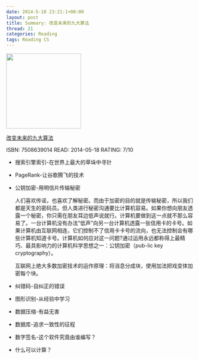 ```yaml
---
date: 2014-5-18 23:21:1+00:00
layout: post
title: Summary: 改变未来的九大算法
thread: 21
categories: Reading
tags: Reading CS
---
```


<img src="http://ec4.images-amazon.com/images/I/41br5d%2BtmUL._BO2,204,203,200_PIsitb-sticker-arrow-click,TopRight,35,-76_AA300_SH20_OU28_.jpg" width="200" />

[改变未来的九大算法](http://www.duokan.com/book/39764)


ISBN: 7508639014 READ: 2014-05-18 RATING: 7/10

- 搜索引擎索引-在世界上最大的草垛中寻针
- PageRank-让谷歌腾飞的技术
- 公钥加密-用明信片传输秘密

	人们喜欢传谣，也喜欢了解秘密。而由于加密的目的就是传输秘密，所以我们都是天生的密码员。但人类进行秘密沟通要比计算机容易。如果你想向朋友透露一个秘密，你只需在朋友耳边低声说就行。计算机要做到这一点就不那么容易了。一台计算机没有办法“低声”向另一台计算机透露一张信用卡的卡号。如果计算机由互联网相连，它们控制不了信用卡卡号的流向，也无法控制会有哪些计算机知道卡号。计算机如何应对这一问题?通过运用永远都称得上最精巧、最具影响力的计算机科学思想之一：公钥加密（pub-lic key cryptography）。

	互联网上绝大多数加密技术的运作原理：将消息分成块，使用加法把戏变体加密每个块。

- 纠错码-自纠正的错误
- 图形识别-从经验中学习
- 数据压缩-有益无害
- 数据库-追求一致性的征程
- 数字签名-这个软件究竟由谁编写？
- 什么可以计算？
